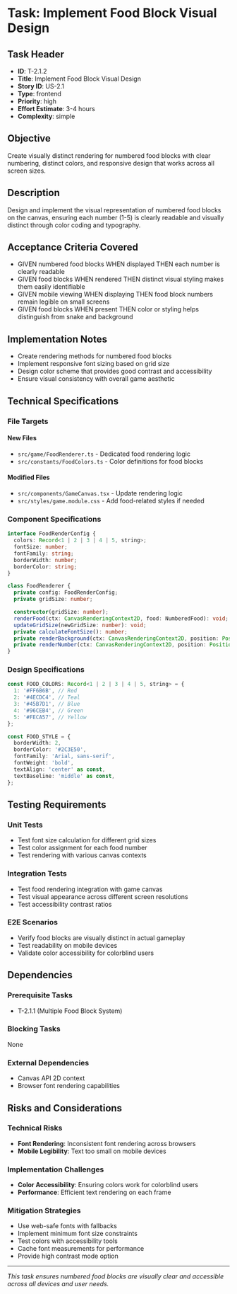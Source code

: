 # Task: Implement Food Block Visual Design

## Task Header
- **ID**: T-2.1.2
- **Title**: Implement Food Block Visual Design
- **Story ID**: US-2.1
- **Type**: frontend
- **Priority**: high
- **Effort Estimate**: 3-4 hours
- **Complexity**: simple

## Objective
Create visually distinct rendering for numbered food blocks with clear numbering, distinct colors, and responsive design that works across all screen sizes.

## Description
Design and implement the visual representation of numbered food blocks on the canvas, ensuring each number (1-5) is clearly readable and visually distinct through color coding and typography.

## Acceptance Criteria Covered
- GIVEN numbered food blocks WHEN displayed THEN each number is clearly readable
- GIVEN food blocks WHEN rendered THEN distinct visual styling makes them easily identifiable
- GIVEN mobile viewing WHEN displaying THEN food block numbers remain legible on small screens
- GIVEN food blocks WHEN present THEN color or styling helps distinguish from snake and background

## Implementation Notes
- Create rendering methods for numbered food blocks
- Implement responsive font sizing based on grid size
- Design color scheme that provides good contrast and accessibility
- Ensure visual consistency with overall game aesthetic

## Technical Specifications

### File Targets
#### New Files
- `src/game/FoodRenderer.ts` - Dedicated food rendering logic
- `src/constants/FoodColors.ts` - Color definitions for food blocks

#### Modified Files
- `src/components/GameCanvas.tsx` - Update rendering logic
- `src/styles/game.module.css` - Add food-related styles if needed

### Component Specifications
```typescript
interface FoodRenderConfig {
  colors: Record<1 | 2 | 3 | 4 | 5, string>;
  fontSize: number;
  fontFamily: string;
  borderWidth: number;
  borderColor: string;
}

class FoodRenderer {
  private config: FoodRenderConfig;
  private gridSize: number;

  constructor(gridSize: number);
  renderFood(ctx: CanvasRenderingContext2D, food: NumberedFood): void;
  updateGridSize(newGridSize: number): void;
  private calculateFontSize(): number;
  private renderBackground(ctx: CanvasRenderingContext2D, position: Position, color: string): void;
  private renderNumber(ctx: CanvasRenderingContext2D, position: Position, number: number): void;
}
```

### Design Specifications
```typescript
const FOOD_COLORS: Record<1 | 2 | 3 | 4 | 5, string> = {
  1: '#FF6B6B', // Red
  2: '#4ECDC4', // Teal
  3: '#45B7D1', // Blue
  4: '#96CEB4', // Green
  5: '#FECA57', // Yellow
};

const FOOD_STYLE = {
  borderWidth: 2,
  borderColor: '#2C3E50',
  fontFamily: 'Arial, sans-serif',
  fontWeight: 'bold',
  textAlign: 'center' as const,
  textBaseline: 'middle' as const,
};
```

## Testing Requirements

### Unit Tests
- Test font size calculation for different grid sizes
- Test color assignment for each food number
- Test rendering with various canvas contexts

### Integration Tests
- Test food rendering integration with game canvas
- Test visual appearance across different screen resolutions
- Test accessibility contrast ratios

### E2E Scenarios
- Verify food blocks are visually distinct in actual gameplay
- Test readability on mobile devices
- Validate color accessibility for colorblind users

## Dependencies

### Prerequisite Tasks
- T-2.1.1 (Multiple Food Block System)

### Blocking Tasks
None

### External Dependencies
- Canvas API 2D context
- Browser font rendering capabilities

## Risks and Considerations

### Technical Risks
- **Font Rendering**: Inconsistent font rendering across browsers
- **Mobile Legibility**: Text too small on mobile devices

### Implementation Challenges
- **Color Accessibility**: Ensuring colors work for colorblind users
- **Performance**: Efficient text rendering on each frame

### Mitigation Strategies
- Use web-safe fonts with fallbacks
- Implement minimum font size constraints
- Test colors with accessibility tools
- Cache font measurements for performance
- Provide high contrast mode option

---

*This task ensures numbered food blocks are visually clear and accessible across all devices and user needs.*